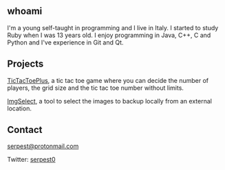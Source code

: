 ## whoami
I'm a young self-taught in programming and I live in Italy.
I started to study Ruby when I was 13 years old.
I enjoy programming in Java, C++, C and Python and I've experience in Git and Qt.

## Projects
[TicTacToePlus](https://github.com/serpest/TicTacToePlus), a tic tac toe game where you can decide the number of players, the grid size and the tic tac toe number without limits.

[ImgSelect](https://github.com/serpest/ImgSelect), a tool to select the images to backup locally from an external location.

## Contact
serpest@protonmail.com

Twitter: [serpest0](https://twitter.com/serpest0)

